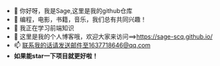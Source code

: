 - 👋 你好呀，我是Sage,这里是我的github仓库
- 👀 编程，电影，书籍，音乐，我们总有共同兴趣！
- 🌱 我正在学习前端知识
- 💞️ 这里是我的个人博客哦，欢迎大家来访问==>https://sage-scq.github.io/
- 📫 联系我的话请发送邮件至1637718646@qq.com
- **如果能star一下项目就更好啦！**
<!---
Sage-scq/Sage-scq is a ✨ special ✨ repository because its `README.md` (this file) appears on your GitHub profile.
You can click the Preview link to take a look at your changes.
--->
